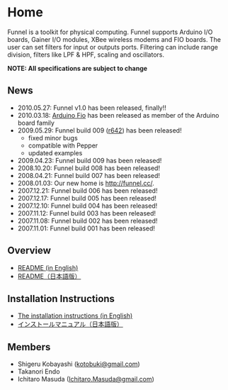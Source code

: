 # Home #

Funnel is a toolkit for physical computing. Funnel supports Arduino I/O boards, Gainer I/O modules, XBee wireless modems and FIO boards. The user can set filters for input or
outputs ports. Filtering can include range division, filters like LPF & HPF, scaling and oscillators.

**NOTE: All specifications are subject to change**

## News ##
  * 2010.05.27: Funnel v1.0 has been released, finally!!
  * 2010.03.18: [Arduino Fio](http://arduino.cc/en/Main/ArduinoBoardFio) has been released as member of the Arduino board family
  * 2009.05.29: Funnel build 009 ([r642](https://code.google.com/p/funnel/source/detail?r=642)) has been released!
    * fixed minor bugs
    * compatible with Pepper
    * updated examples
  * 2009.04.23: Funnel build 009 has been released!
  * 2008.10.20: Funnel build 008 has been released!
  * 2008.04.21: Funnel build 007 has been released!
  * 2008.01.03: Our new home is http://funnel.cc/.
  * 2007.12.21: Funnel build 006 has been released!
  * 2007.12.17: Funnel build 005 has been released!
  * 2007.12.10: Funnel build 004 has been released!
  * 2007.11.12: Funnel build 003 has been released!
  * 2007.11.08: Funnel build 002 has been released!
  * 2007.11.01: Funnel build 001 has been released!

## Overview ##
  * [README (in English)](http://funnel.googlecode.com/svn/trunk/README_en.txt)
  * [README（日本語版）](http://funnel.googlecode.com/svn/trunk/README_ja.txt)

## Installation Instructions ##
  * [The installation instructions (in English)](http://funnel.googlecode.com/svn/trunk/documents/src/installation_instructions_en.pdf)
  * [インストールマニュアル（日本語版）](http://funnel.googlecode.com/svn/trunk/documents/src/installation_instructions_ja.pdf)

## Members ##
  * Shigeru Kobayashi (kotobuki@gmail.com)
  * Takanori Endo
  * Ichitaro Masuda (Ichitaro.Masuda@gmail.com)